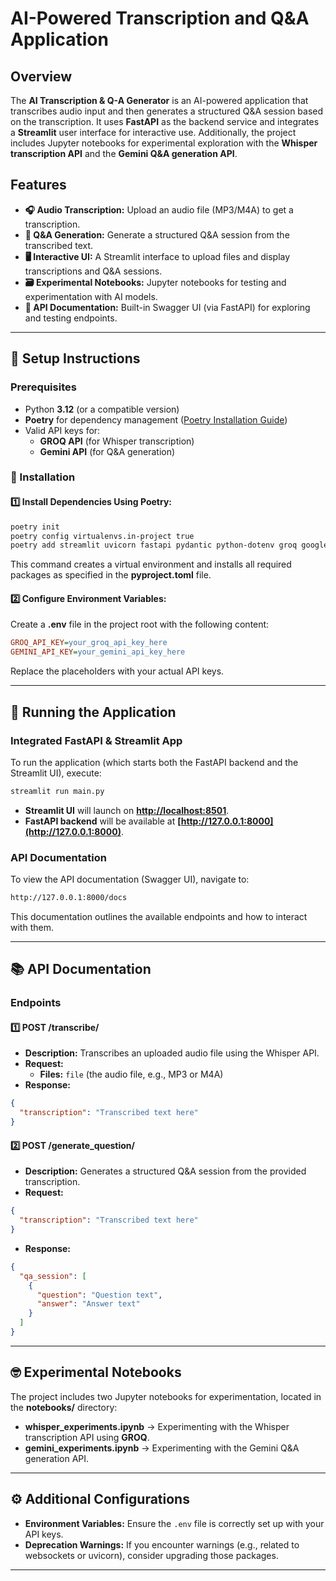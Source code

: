 # AI-Powered Transcription and Q&A Application

## Overview
The **AI Transcription & Q-A Generator** is an AI-powered application that transcribes audio input and then generates a structured Q&A session based on the transcription. It uses **FastAPI** as the backend service and integrates a **Streamlit** user interface for interactive use. Additionally, the project includes Jupyter notebooks for experimental exploration with the **Whisper transcription API** and the **Gemini Q&A generation API**.

## Features
- **🎧 Audio Transcription:** Upload an audio file (MP3/M4A) to get a transcription.
- **💬 Q&A Generation:** Generate a structured Q&A session from the transcribed text.
- **🖥️ Interactive UI:** A Streamlit interface to upload files and display transcriptions and Q&A sessions.
- **🗃 Experimental Notebooks:** Jupyter notebooks for testing and experimentation with AI models.
- **📝 API Documentation:** Built-in Swagger UI (via FastAPI) for exploring and testing endpoints.

---

## 📌 Setup Instructions

### Prerequisites
- Python **3.12** (or a compatible version)
- **Poetry** for dependency management ([Poetry Installation Guide](https://python-poetry.org/docs/))
- Valid API keys for:
  - **GROQ API** (for Whisper transcription)
  - **Gemini API** (for Q&A generation)

### 🔧 Installation

#### 1️⃣ Install Dependencies Using Poetry:
```bash
poetry init  
poetry config virtualenvs.in-project true  
poetry add streamlit uvicorn fastapi pydantic python-dotenv groq google-generativeai
```
This command creates a virtual environment and installs all required packages as specified in the **pyproject.toml** file.

#### 2️⃣ Configure Environment Variables:
Create a **.env** file in the project root with the following content:
```ini
GROQ_API_KEY=your_groq_api_key_here
GEMINI_API_KEY=your_gemini_api_key_here
```
Replace the placeholders with your actual API keys.

---

## 🚀 Running the Application

### **Integrated FastAPI & Streamlit App**
To run the application (which starts both the FastAPI backend and the Streamlit UI), execute:
```bash
streamlit run main.py
```
- **Streamlit UI** will launch on **[http://localhost:8501](http://localhost:8501)**.
- **FastAPI backend** will be available at **[http://127.0.0.1:8000](http://127.0.0.1:8000)**.

### **API Documentation**
To view the API documentation (Swagger UI), navigate to:
```bash
http://127.0.0.1:8000/docs
```
This documentation outlines the available endpoints and how to interact with them.

---

## 📚 API Documentation

### **Endpoints**

#### 1️⃣ **POST /transcribe/**
- **Description:** Transcribes an uploaded audio file using the Whisper API.
- **Request:**
  - **Files:** `file` (the audio file, e.g., MP3 or M4A)
- **Response:**
```json
{
  "transcription": "Transcribed text here"
}
```

#### 2️⃣ **POST /generate_question/**
- **Description:** Generates a structured Q&A session from the provided transcription.
- **Request:**
```json
{
  "transcription": "Transcribed text here"
}
```
- **Response:**
```json
{
  "qa_session": [
    {
      "question": "Question text",
      "answer": "Answer text"
    }
  ]
}
```

---

## 🤓 Experimental Notebooks
The project includes two Jupyter notebooks for experimentation, located in the **notebooks/** directory:

- **whisper_experiments.ipynb** → Experimenting with the Whisper transcription API using **GROQ**.
- **gemini_experiments.ipynb** → Experimenting with the Gemini Q&A generation API.

---

## ⚙️ Additional Configurations
- **Environment Variables:** Ensure the `.env` file is correctly set up with your API keys.
- **Deprecation Warnings:** If you encounter warnings (e.g., related to websockets or uvicorn), consider upgrading those packages.

---



